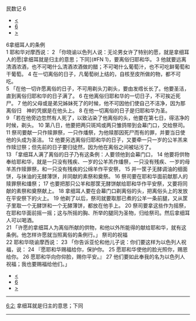 ﻿





 民数记 6




* [<](bible/NUM05.md)
* [6](bible/NUM.md)
* [>](bible/NUM07.md)



 
6拿细耳人的条例  
1 耶和华对摩西说： 
2 「你晓谕以色列人说：无论男女许了特别的愿，就是拿细耳人的愿[拿细耳就是归主的意思；下同](#FN
1)，要离俗归耶和华。 
3 他就要远离清酒浓酒，也不可喝什么清酒浓酒做的醋；不可喝什么葡萄汁，也不可吃鲜葡萄和干葡萄。 
4 在一切离俗的日子，凡葡萄树上结的，自核至皮所做的物，都不可吃。  
5 「在他一切许愿离俗的日子，不可用剃头刀剃头，要由发绺长长了。他要圣洁，直到离俗归耶和华的日子满了。 
6 在他离俗归耶和华的一切日子，不可挨近死尸。 
7 他的父母或是弟兄姊妹死了的时候，他不可因他们使自己不洁净，因为那离俗归　神的凭据是在他头上。 
8 在他一切离俗的日子是归耶和华为圣。  
9 「若在他旁边忽然有人死了，以致沾染了他离俗的头，他要在第七日，得洁净的时候，剃头。 
10 第八日，他要把两只斑鸠或两只雏鸽带到会幕门口，交给祭司。 
11 祭司要献一只作赎罪祭，一只作燔祭，为他赎那因死尸而有的罪，并要当日使他的头成为圣洁。 
12 他要另选离俗归耶和华的日子，又要牵一只一岁的公羊羔来作赎愆祭；但先前的日子要归徒然，因为他在离俗之间被玷污了。  
13 「拿细耳人满了离俗的日子乃有这条例：人要领他到会幕门口， 
14 他要将供物奉给耶和华，就是一只没有残疾、一岁的公羊羔作燔祭，一只没有残疾、一岁的母羊羔作赎罪祭，和一只没有残疾的公绵羊作平安祭， 
15 并一筐子无酵调油的细面饼，与抹油的无酵薄饼，并同献的素祭和奠祭。 
16 祭司要在耶和华面前献那人的赎罪祭和燔祭； 
17 也要把那只公羊和那筐无酵饼献给耶和华作平安祭，又要将同献的素祭和奠祭献上。 
18 拿细耳人要在会幕门口剃离俗的头，把离俗头上的发放在平安祭下的火上。 
19 他剃了以后，祭司就要取那已煮的公羊一条前腿，又从筐子里取一个无酵饼和一个无酵薄饼，都放在他手上。 
20 祭司要拿这些作为摇祭，在耶和华面前摇一摇；这与所摇的胸、所举的腿同为圣物，归给祭司。然后拿细耳人可以喝酒。  
21 「许愿的拿细耳人为离俗所献的供物，和他以外所能得的献给耶和华，就有这条例。他怎样许愿就当照离俗的条例行。」 祭司的祝福  
22 耶和华晓谕摩西说： 
23 「你告诉亚伦和他儿子说：你们要这样为以色列人祝福，说： 
24 『愿耶和华赐福给你，保护你。 
25 愿耶和华使他的脸光照你，赐恩给你。 
26 愿耶和华向你仰脸，赐你平安。』 
27 他们要如此奉我的名为以色列人祝福；我也要赐福给他们。」 
* [<](bible/NUM05.md)
* [6](bible/NUM.md)
* [>](bible/NUM07.md)





---


[6:2:](#V2)
拿细耳就是归主的意思；下同




---









